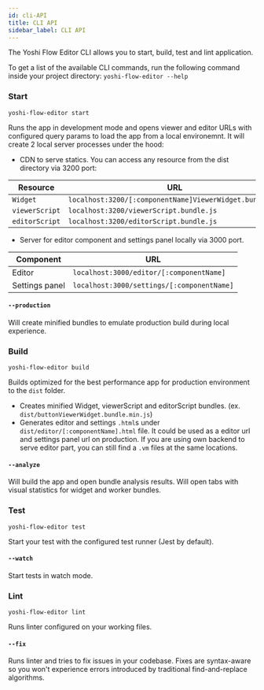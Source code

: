```yaml
---
id: cli-API
title: CLI API
sidebar_label: CLI API
---
```


The Yoshi Flow Editor CLI allows you to start, build, test and lint application.

To get a list of the available CLI commands, run the following command inside your project directory: `yoshi-flow-editor --help`

### Start
```
yoshi-flow-editor start
```
Runs the app in development mode and opens viewer and editor URLs with configured query params to load the app from a local environemnt.
It will create 2 local server processes under the hood:
- CDN to serve statics. You can access any resource from the dist directory via 3200 port:

|Resource|URL|
|---|---|
|`Widget`|`localhost:3200/[:componentName]ViewerWidget.bundle.js`|
|`viewerScript`|`localhost:3200/viewerScript.bundle.js`|
|`editorScript`|`localhost:3200/editorScript.bundle.js`|


- Server for editor component and settings panel locally via 3000 port.

|Component|URL|
|---|---|
|Editor|`localhost:3000/editor/[:componentName]`|
|Settings panel|`localhost:3000/settings/[:componentName]`|

#### `--production`
Will create minified bundles to emulate production build during local experience.

### Build
```
yoshi-flow-editor build
```
Builds optimized for the best performance app for production environment to the `dist` folder.

- Creates minified Widget, viewerScript and editorScript bundles. (ex. `dist/buttonViewerWidget.bundle.min.js`)
- Generates editor and settings `.html`s under `dist/editor/[:componentName].html` file. It could be used as a editor url and settings panel url on production. If you are using own backend to serve editor part, you can still find a `.vm` files at the same locations.

#### `--analyze`
Will build the app and open bundle analysis results. Will open tabs with visual statistics for widget and worker bundles.

### Test
```
yoshi-flow-editor test
```
Start your test with the configured test runner (Jest by default).

#### `--watch`
Start tests in watch mode.

### Lint
```
yoshi-flow-editor lint
```
Runs linter configured on your working files.

#### `--fix`
Runs linter and tries to fix issues in your codebase. Fixes are syntax-aware so you won't experience errors introduced by traditional find-and-replace algorithms.
